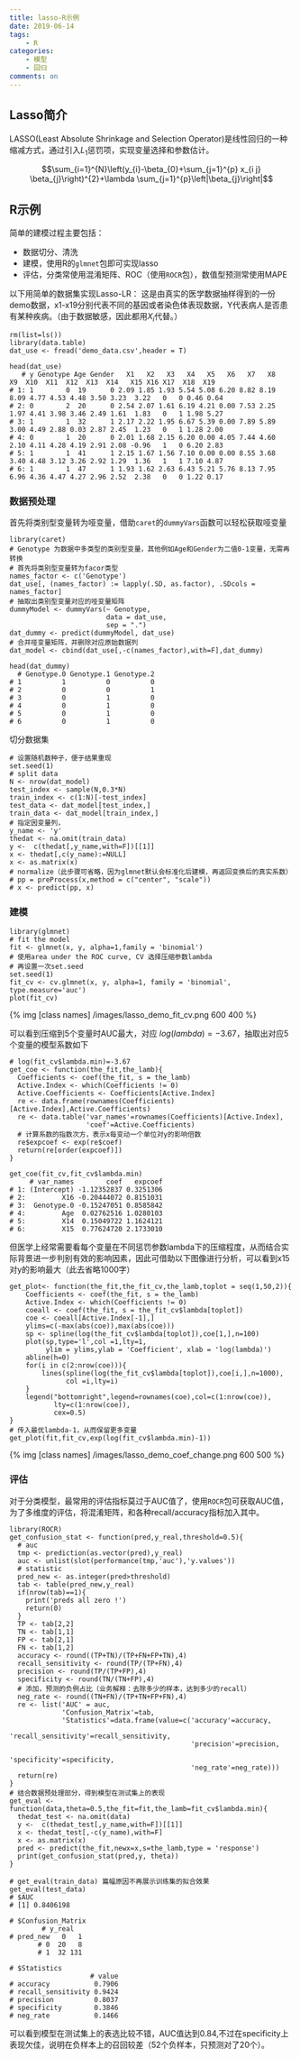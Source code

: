 ```yaml
---
title: lasso-R示例
date: 2019-06-14
tags: 
	- R 
categories: 
	- 模型
	- 回归
comments: on
---
```


## Lasso简介
LASSO(Least Absolute Shrinkage and Selection Operator)是线性回归的一种缩减方式，通过引入$L_1$惩罚项，实现变量选择和参数估计。

$$\sum_{i=1}^{N}\left(y_{i}-\beta_{0}+\sum_{j=1}^{p} x_{i j} \beta_{j}\right)^{2}+\lambda \sum_{j=1}^{p}\left|\beta_{j}\right|$$

## R示例
简单的建模过程主要包括：
- 数据切分、清洗
- 建模，使用R的`glmnet`包即可实现lasso
- 评估，分类常使用混淆矩阵、ROC（使用`ROCR`包），数值型预测常使用MAPE

以下用简单的数据集实现Lasso-LR：
这是由真实的医学数据抽样得到的一份demo数据，x1-x19分别代表不同的基因或者染色体表现数据，Y代表病人是否患有某种疾病。（由于数据敏感，因此都用$X_i$代替。）
```{r}
rm(list=ls())
library(data.table)
dat_use <- fread('demo_data.csv',header = T)
```


```{r}
head(dat_use)
   # y Genotype Age Gender   X1   X2   X3   X4   X5   X6   X7   X8   X9  X10  X11  X12  X13  X14   X15 X16 X17  X18  X19
# 1: 1        0  19      0 2.09 1.85 1.93 5.54 5.08 6.20 8.82 8.19 8.09 4.77 4.53 4.48 3.50 3.23  3.22   0   0 0.46 0.64
# 2: 0        2  20      0 2.54 2.07 1.61 6.19 4.21 0.00 7.53 2.25 1.97 4.41 3.98 3.46 2.49 1.61  1.83   0   1 1.98 5.27
# 3: 1        1  32      1 2.17 2.22 1.95 6.67 5.39 0.00 7.89 5.89 3.00 4.49 2.88 0.03 2.87 2.45  1.23   0   1 1.28 2.00
# 4: 0        1  20      0 2.01 1.68 2.15 6.20 0.00 4.05 7.44 4.60 2.10 4.11 4.28 4.19 2.91 2.08 -0.96   1   0 6.20 2.83
# 5: 1        1  41      1 2.15 1.67 1.56 7.10 0.00 0.00 8.55 3.68 3.40 4.48 3.12 3.26 2.92 1.29  1.36   1   1 7.10 4.87
# 6: 1        1  47      1 1.93 1.62 2.63 6.43 5.21 5.76 8.13 7.95 6.96 4.36 4.47 4.27 2.96 2.52  2.38   0   0 1.22 0.17
```

### 数据预处理
首先将类别型变量转为哑变量，借助`caret`的`dummyVars`函数可以轻松获取哑变量
```{r}
library(caret)
# Genotype 为数据中多类型的类别型变量，其他例如Age和Gender为二值0-1变量，无需再转换
# 首先将类别型变量转为facor类型
names_factor <- c('Genotype')
dat_use[, (names_factor) := lapply(.SD, as.factor), .SDcols = names_factor]
# 抽取出类别型变量对应的哑变量矩阵
dummyModel <- dummyVars(~ Genotype,
                        data = dat_use,
                        sep = ".")
dat_dummy <- predict(dummyModel, dat_use)
# 合并哑变量矩阵，并删除对应原始数据列
dat_model <- cbind(dat_use[,-c(names_factor),with=F],dat_dummy)
```
```{r}
head(dat_dummy)
  # Genotype.0 Genotype.1 Genotype.2
# 1          1          0          0
# 2          0          0          1
# 3          0          1          0
# 4          0          1          0
# 5          0          1          0
# 6          0          1          0
```

切分数据集
```{r}
# 设置随机数种子，便于结果重现
set.seed(1)
# split data
N <- nrow(dat_model)
test_index <- sample(N,0.3*N)
train_index <- c(1:N)[-test_index]
test_data <- dat_model[test_index,]
train_data <- dat_model[train_index,]
# 指定因变量列，
y_name <- 'y'
thedat <- na.omit(train_data)
y <-  c(thedat[,y_name,with=F])[[1]]
x <- thedat[,c(y_name):=NULL]
x <- as.matrix(x)
# normalize（此步骤可省略，因为glmnet默认会标准化后建模，再返回变换后的真实系数）
# pp = preProcess(x,method = c("center", "scale"))
# x <- predict(pp, x)
```

### 建模
```{r}
library(glmnet)
# fit the model
fit <- glmnet(x, y, alpha=1,family = 'binomial')
# 使用area under the ROC curve, CV 选择压缩参数lambda
# 再设置一次set.seed
set.seed(1)
fit_cv <- cv.glmnet(x, y, alpha=1, family = 'binomial', type.measure='auc')
plot(fit_cv)
```
{% img [class names] /images/lasso_demo_fit_cv.png 600 400 %}

可以看到压缩到5个变量时AUC最大，对应 $log(lambda)=-3.67$，抽取出对应5个变量的模型系数如下
```{r}
# log(fit_cv$lambda.min)=-3.67
get_coe <- function(the_fit,the_lamb){
  Coefficients <- coef(the_fit, s = the_lamb)
  Active.Index <- which(Coefficients != 0)
  Active.Coefficients <- Coefficients[Active.Index]
  re <- data.frame(rownames(Coefficients)[Active.Index],Active.Coefficients)
  re <- data.table('var_names'=rownames(Coefficients)[Active.Index],
                   'coef'=Active.Coefficients)
  # 计算系数的指数次方，表示x每变动一个单位对y的影响倍数
  re$expcoef <- exp(re$coef)
  return(re[order(expcoef)])
}
```
```{r}
get_coe(fit_cv,fit_cv$lambda.min)
     # var_names        coef   expcoef
# 1: (Intercept) -1.12352837 0.3251306
# 2:         X16 -0.20444072 0.8151031
# 3:  Genotype.0 -0.15247051 0.8585842
# 4:         Age  0.02762516 1.0280103
# 5:         X14  0.15049722 1.1624121
# 6:         X15  0.77624720 2.1733010
```

但医学上经常需要看每个变量在不同惩罚参数lambda下的压缩程度，从而结合实际背景进一步判别有效的影响因素，因此可借助以下图像进行分析，可以看到x15对y的影响最大（此去省略1000字）
```{r}
get_plot<- function(the_fit,the_fit_cv,the_lamb,toplot = seq(1,50,2)){
    Coefficients <- coef(the_fit, s = the_lamb)
    Active.Index <- which(Coefficients != 0)
    coeall <- coef(the_fit, s = the_fit_cv$lambda[toplot])
    coe <- coeall[Active.Index[-1],]
    ylims=c(-max(abs(coe)),max(abs(coe)))
    sp <- spline(log(the_fit_cv$lambda[toplot]),coe[1,],n=100)
    plot(sp,type='l',col =1,lty=1, 
         ylim = ylims,ylab = 'Coefficient', xlab = 'log(lambda)') 
    abline(h=0) 
    for(i in c(2:nrow(coe))){
        lines(spline(log(the_fit_cv$lambda[toplot]),coe[i,],n=1000),
              col =i,lty=i)
    }
    legend("bottomright",legend=rownames(coe),col=c(1:nrow(coe)),
           lty=c(1:nrow(coe)),
           cex=0.5)
}
# 传入最优lambda-1，从而保留更多变量
get_plot(fit,fit_cv,exp(log(fit_cv$lambda.min)-1))
```
{% img [class names] /images/lasso_demo_coef_change.png 600 500 %}

### 评估

对于分类模型，最常用的评估指标莫过于AUC值了，使用`ROCR`包可获取AUC值，为了多维度的评估，将混淆矩阵，和各种recall/accuracy指标加入其中。
```{r}
library(ROCR)
get_confusion_stat <- function(pred,y_real,threshold=0.5){
  # auc
  tmp <- prediction(as.vector(pred),y_real)
  auc <- unlist(slot(performance(tmp,'auc'),'y.values'))
  # statistic
  pred_new <- as.integer(pred>threshold) 
  tab <- table(pred_new,y_real)
  if(nrow(tab)==1){
    print('preds all zero !')
    return(0)
  }
  TP <- tab[2,2]
  TN <- tab[1,1]
  FP <- tab[2,1]
  FN <- tab[1,2]
  accuracy <- round((TP+TN)/(TP+FN+FP+TN),4)
  recall_sensitivity <- round(TP/(TP+FN),4)
  precision <- round(TP/(TP+FP),4)
  specificity <- round(TN/(TN+FP),4)
  # 添加，预测的负例占比（业务解释：去除多少的样本，达到多少的recall）
  neg_rate <- round((TN+FN)/(TP+TN+FP+FN),4)
  re <- list('AUC' = auc,
             'Confusion_Matrix'=tab,
             'Statistics'=data.frame(value=c('accuracy'=accuracy,
                                             'recall_sensitivity'=recall_sensitivity,
                                             'precision'=precision,
                                             'specificity'=specificity,
                                             'neg_rate'=neg_rate)))
  return(re)
}
# 结合数据预处理部分，得到模型在测试集上的表现
get_eval <- function(data,theta=0.5,the_fit=fit,the_lamb=fit_cv$lambda.min){
  thedat_test <- na.omit(data)
  y <-  c(thedat_test[,y_name,with=F])[[1]]
  x <- thedat_test[,-c(y_name),with=F]
  x <- as.matrix(x)
  pred <- predict(the_fit,newx=x,s=the_lamb,type = 'response')
  print(get_confusion_stat(pred,y, theta))
}
```

```
# get_eval(train_data) 篇幅原因不再展示训练集的拟合效果
get_eval(test_data)
# $AUC
# [1] 0.8406198

# $Confusion_Matrix
        # y_real
# pred_new   0   1
       # 0  20   8
       # 1  32 131

# $Statistics
                    # value
# accuracy           0.7906
# recall_sensitivity 0.9424
# precision          0.8037
# specificity        0.3846
# neg_rate           0.1466
```

可以看到模型在测试集上的表选比较不错，AUC值达到0.84,不过在specificity上表现欠佳，说明在负样本上的召回较差（52个负样本，只预测对了20个）。


